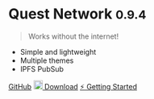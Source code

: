 # Quest Network <small>0.9.4</small>

> Works without the internet!

- Simple and lightweight
- Multiple themes
- IPFS PubSub

[GitHub](https://github.com/QuestNetwork/qDesk/)
[<img src="https://upload.wikimedia.org/wikipedia/commons/thumb/b/b8/OOjs_UI_icon_download-progressive.svg/1024px-OOjs_UI_icon_download-progressive.svg.png" class="coverpageDownloadIcon" height=18px> Download](https://questnetwork.github.io/docs/#/download)
[:zap: Getting Started](quickstart.md)
